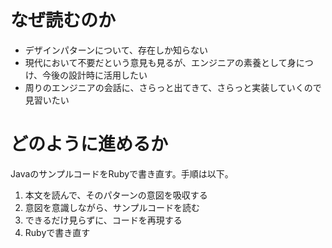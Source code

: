 # なぜ読むのか
-  デザインパターンについて、存在しか知らない
-  現代において不要だという意見も見るが、エンジニアの素養として身につけ、今後の設計時に活用したい
-  周りのエンジニアの会話に、さらっと出てきて、さらっと実装していくので見習いたい

# どのように進めるか
JavaのサンプルコードをRubyで書き直す。手順は以下。

1. 本文を読んで、そのパターンの意図を吸収する
2. 意図を意識しながら、サンプルコードを読む
3. できるだけ見らずに、コードを再現する
4. Rubyで書き直す
